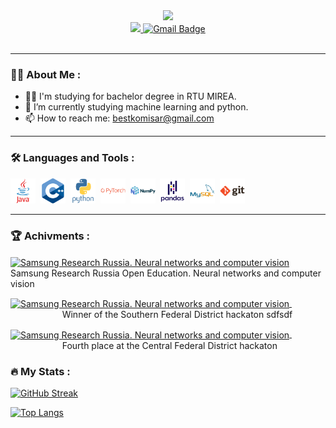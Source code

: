 <div id="header" align="center">
  <img src="https://media.giphy.com/media/888R35MJTmDxQfRzfS/giphy.gif" width="400"/>
</div>
<div id="badges" align="center">
  <a href="https://vk.com/id255126277">
    <img src="https://img.shields.io/badge/vk-blue?logo=vk&logoColor=white&style=for-the-badge"/>
  </a>
  <a href="mailto:bestkomisar@gmail.com">
    <img src="https://img.shields.io/badge/gmail-white?logo=gmail&logoColor=red&style=for-the-badge" alt="Gmail Badge"/>
  </a>
</div>
<div align="center">
  <img src="https://komarev.com/ghpvc/?username=Free4ky&style=flat-square&color=blue" alt=""/>
</div>

---
### :man_technologist: About Me :
- :man_student: I'm studying for bachelor degree in RTU MIREA.
- 🌱 I’m currently studying machine learning and python.
- 📫 How to reach me: bestkomisar@gmail.com
---

### :hammer_and_wrench: Languages and Tools :
<div>
  <img src="https://github.com/devicons/devicon/blob/master/icons/java/java-original-wordmark.svg" title="Java" alt="Java" width="40" height="40"/>&nbsp;
  <img src="https://github.com/devicons/devicon/blob/master/icons/cplusplus/cplusplus-original.svg" title="C++" alt="C++" width="40" height="40"/>&nbsp;
  <img src="https://github.com/devicons/devicon/blob/master/icons/python/python-original-wordmark.svg" title="Python" alt="Python" width="40" height="40"/>&nbsp;
  <img src="https://github.com/devicons/devicon/blob/master/icons/pytorch/pytorch-plain-wordmark.svg" title="Pytorch" alt="Pytorch" width="40" height="40"/>&nbsp;
  <img src="https://github.com/devicons/devicon/blob/master/icons/numpy/numpy-original-wordmark.svg" title="numpy" alt="numpy" width="40" height="40"/>&nbsp;
  <img src="https://github.com/devicons/devicon/blob/master/icons/pandas/pandas-original-wordmark.svg" title="Pandas" alt="Pandas " width="40" height="40"/>&nbsp;
  <img src="https://github.com/devicons/devicon/blob/master/icons/mysql/mysql-original-wordmark.svg" title="MySQL"  alt="MySQL" width="40" height="40"/>&nbsp;
  <img src="https://github.com/devicons/devicon/blob/master/icons/git/git-original-wordmark.svg" title="Git" **alt="Git" width="40" height="40"/>
</div>

---

### :trophy: Achivments :
<p>
  <a href="https://stepik.org/cert/1569818">
        <img align="center" height="300" src="https://user-images.githubusercontent.com/51875349/199530144-eef72547-b12d-4136-91d2-dffcce9ab969.jpg" title="Samsung Research Russia. Neural networks and computer vision">
  </a>
  Samsung Research Russia Open Education. Neural networks and computer vision
</p>

<p align="left">
  <a href="https://hacks-ai.ru/hackathons/757129">
        <img align="center" height="400" src="https://user-images.githubusercontent.com/51875349/199543475-478f0460-0232-4c8c-892b-c1dfffba306f.jpg" title="Samsung Research Russia. Neural networks and computer vision">
  </a>
   &emsp; &emsp; &emsp; &emsp; &emsp; &emsp; &emsp; &ensp; Winner of the Southern Federal District hackaton
   <a>sdfsdf</a>
</p>

<p align="left">
  <a href="https://hacks-ai.ru/hackathons/757128">
        <img align="center" height="400" src="https://user-images.githubusercontent.com/51875349/199546403-8be0dc92-8fee-4e21-81f5-993324fa9c2d.jpg" title="Samsung Research Russia. Neural networks and computer vision">
  </a>
   &emsp; &emsp; &emsp; &emsp; &emsp; &emsp; &emsp; &ensp; Fourth place at the Central Federal District hackaton
</p>


### :fire: My Stats :


[![GitHub Streak](http://github-readme-streak-stats.herokuapp.com?user=Free4ky&theme=dark&background=000000)](https://git.io/streak-stats)

[![Top Langs](https://github-readme-stats.vercel.app/api/top-langs/?username=Free4ky&layout=compact&theme=vision-friendly-dark)](https://github.com/anuraghazra/github-readme-stats)
</div>
